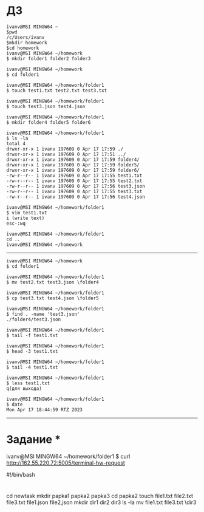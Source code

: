 # ДЗ
```
ivanv@MSI MINGW64 ~
$pwd
/c/Users/ivanv
$mkdir homework
$cd homework
ivanv@MSI MINGW64 ~/homework
$ mkdir folder1 folder2 folder3

ivanv@MSI MINGW64 ~/homework
$ cd folder1

ivanv@MSI MINGW64 ~/homework/folder1
$ touch test1.txt test2.txt test3.txt

ivanv@MSI MINGW64 ~/homework/folder1
$ touch test3.json test4.json

ivanv@MSI MINGW64 ~/homework/folder1
$ mkdir folder4 folder5 folder6

ivanv@MSI MINGW64 ~/homework/folder1
$ ls -la
total 4
drwxr-xr-x 1 ivanv 197609 0 Apr 17 17:59 ./
drwxr-xr-x 1 ivanv 197609 0 Apr 17 17:51 ../
drwxr-xr-x 1 ivanv 197609 0 Apr 17 17:59 folder4/
drwxr-xr-x 1 ivanv 197609 0 Apr 17 17:59 folder5/
drwxr-xr-x 1 ivanv 197609 0 Apr 17 17:59 folder6/
-rw-r--r-- 1 ivanv 197609 0 Apr 17 17:55 test1.txt
-rw-r--r-- 1 ivanv 197609 0 Apr 17 17:55 test2.txt
-rw-r--r-- 1 ivanv 197609 0 Apr 17 17:56 test3.json
-rw-r--r-- 1 ivanv 197609 0 Apr 17 17:55 test3.txt
-rw-r--r-- 1 ivanv 197609 0 Apr 17 17:56 test4.json

ivanv@MSI MINGW64 ~/homework/folder1
$ vim test1.txt
i (write text)
esc-:wq

ivanv@MSI MINGW64 ~/homework/folder1
cd ..
ivanv@MSI MINGW64 ~/homework
```
_____

```
ivanv@MSI MINGW64 ~/homework
$ cd folder1

ivanv@MSI MINGW64 ~/homework/folder1
$ mv test2.txt test3.json \folder4

ivanv@MSI MINGW64 ~/homework/folder1
$ cp test3.txt test4.json \folder5

ivanv@MSI MINGW64 ~/homework/folder1
$ find . -name 'test3.json'
./folder4/test3.json

ivanv@MSI MINGW64 ~/homework/folder1
$ tail -f test1.txt

ivanv@MSI MINGW64 ~/homework/folder1
$ head -3 test1.txt

ivanv@MSI MINGW64 ~/homework/folder1
$ tail -4 test1.txt

ivanv@MSI MINGW64 ~/homework/folder1
$ less test1.txt
q(для выхода)

ivanv@MSI MINGW64 ~/homework/folder1
$ date
Mon Apr 17 18:44:59 RTZ 2023
```
___

# Задание *

ivanv@MSI MINGW64 ~/homework/folder1
$ curl http://162.55.220.72:5005/terminal-hw-request

#!/bin/bash
#
cd newtask
mkdir papka1 papka2 papka3
cd papka2
touch file1.txt file2.txt file3.txt file1.json file2,json
mkdir dir1 dir2 dir3
ls -la
mv file1.txt file3.txt \dir3






